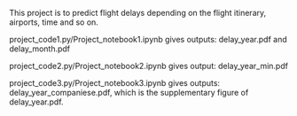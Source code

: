 This project is to predict flight delays depending on the flight itinerary, airports, time and so on. 

project_code1.py/Project_notebook1.ipynb gives outputs: delay_year.pdf and delay_month.pdf

project_code2.py/Project_notebook2.ipynb gives output: delay_year_min.pdf

project_code3.py/Project_notebook3.ipynb gives outputs: delay_year_companiese.pdf, which is the supplementary figure of delay_year.pdf.   
